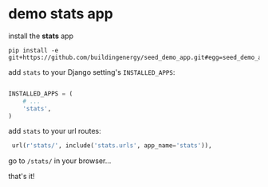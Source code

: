 # demo stats app

install the **stats** app

```pycon
pip install -e git+https://github.com/buildingenergy/seed_demo_app.git#egg=seed_demo_app
```

add `stats` to your Django setting's `INSTALLED_APPS`:

```py

INSTALLED_APPS = (
    # ...
    'stats',
)
```

add `stats` to your url routes:

```py
 url(r'stats/', include('stats.urls', app_name='stats')),
```


go to `/stats/` in your browser...


that's it!